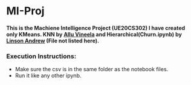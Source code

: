 # MI-Proj
#### This is the Machiene Intelligence Project (UE20CS302) I have created only KMeans. KNN by [Allu Vineela](https://github.com/alluvineela) and Hierarchical(Churn.ipynb) by [Linson Andrew](https://github.com/linsonandrew) (File not listed here).

### Execution Instructions:
* Make sure the csv is in the same folder as the notebook files.
* Run it like any other ipynb.
